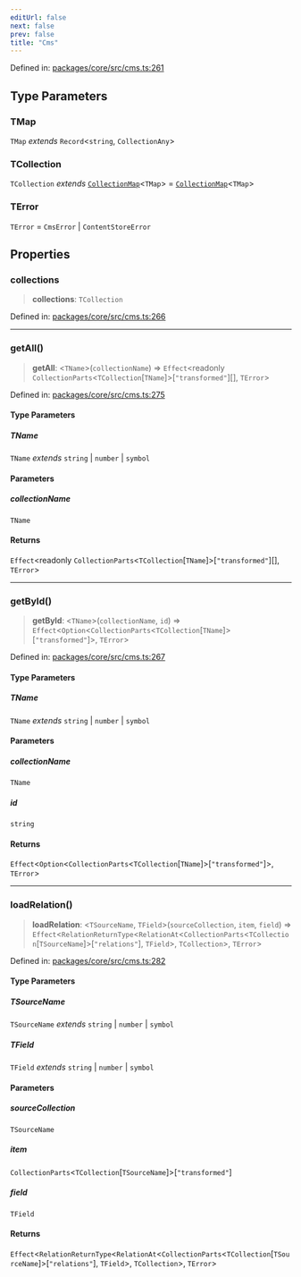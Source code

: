 ```yaml
---
editUrl: false
next: false
prev: false
title: "Cms"
---
```


Defined in: [packages/core/src/cms.ts:261](https://github.com/bitswired/foldcms/blob/f5268f9ab9ef080063daf132e858e3c5524b2050/packages/core/src/cms.ts#L261)

## Type Parameters

### TMap

`TMap` *extends* `Record`\<`string`, `CollectionAny`\>

### TCollection

`TCollection` *extends* [`CollectionMap`](/api/cms/type-aliases/collectionmap/)\<`TMap`\> = [`CollectionMap`](/api/cms/type-aliases/collectionmap/)\<`TMap`\>

### TError

`TError` = `CmsError` \| `ContentStoreError`

## Properties

### collections

> **collections**: `TCollection`

Defined in: [packages/core/src/cms.ts:266](https://github.com/bitswired/foldcms/blob/f5268f9ab9ef080063daf132e858e3c5524b2050/packages/core/src/cms.ts#L266)

***

### getAll()

> **getAll**: \<`TName`\>(`collectionName`) => `Effect`\<readonly `CollectionParts`\<`TCollection`\[`TName`\]\>\[`"transformed"`\][], `TError`\>

Defined in: [packages/core/src/cms.ts:275](https://github.com/bitswired/foldcms/blob/f5268f9ab9ef080063daf132e858e3c5524b2050/packages/core/src/cms.ts#L275)

#### Type Parameters

##### TName

`TName` *extends* `string` \| `number` \| `symbol`

#### Parameters

##### collectionName

`TName`

#### Returns

`Effect`\<readonly `CollectionParts`\<`TCollection`\[`TName`\]\>\[`"transformed"`\][], `TError`\>

***

### getById()

> **getById**: \<`TName`\>(`collectionName`, `id`) => `Effect`\<`Option`\<`CollectionParts`\<`TCollection`\[`TName`\]\>\[`"transformed"`\]\>, `TError`\>

Defined in: [packages/core/src/cms.ts:267](https://github.com/bitswired/foldcms/blob/f5268f9ab9ef080063daf132e858e3c5524b2050/packages/core/src/cms.ts#L267)

#### Type Parameters

##### TName

`TName` *extends* `string` \| `number` \| `symbol`

#### Parameters

##### collectionName

`TName`

##### id

`string`

#### Returns

`Effect`\<`Option`\<`CollectionParts`\<`TCollection`\[`TName`\]\>\[`"transformed"`\]\>, `TError`\>

***

### loadRelation()

> **loadRelation**: \<`TSourceName`, `TField`\>(`sourceCollection`, `item`, `field`) => `Effect`\<`RelationReturnType`\<`RelationAt`\<`CollectionParts`\<`TCollection`\[`TSourceName`\]\>\[`"relations"`\], `TField`\>, `TCollection`\>, `TError`\>

Defined in: [packages/core/src/cms.ts:282](https://github.com/bitswired/foldcms/blob/f5268f9ab9ef080063daf132e858e3c5524b2050/packages/core/src/cms.ts#L282)

#### Type Parameters

##### TSourceName

`TSourceName` *extends* `string` \| `number` \| `symbol`

##### TField

`TField` *extends* `string` \| `number` \| `symbol`

#### Parameters

##### sourceCollection

`TSourceName`

##### item

`CollectionParts`\<`TCollection`\[`TSourceName`\]\>\[`"transformed"`\]

##### field

`TField`

#### Returns

`Effect`\<`RelationReturnType`\<`RelationAt`\<`CollectionParts`\<`TCollection`\[`TSourceName`\]\>\[`"relations"`\], `TField`\>, `TCollection`\>, `TError`\>
